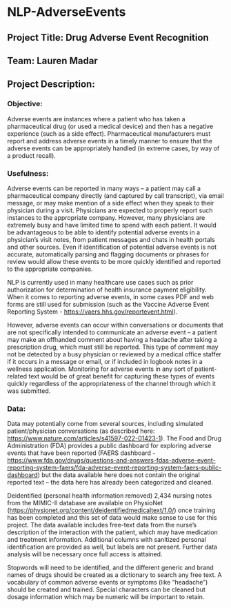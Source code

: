 # NLP-AdverseEvents
## Project Title: Drug Adverse Event Recognition 
## Team: Lauren Madar 
## Project Description: 
### Objective: 
Adverse events are instances where a patient who has taken a pharmaceutical drug (or used a medical device) and then has a negative experience (such as a side effect). Pharmaceutical manufacturers must report and address adverse events in a timely manner to ensure that the adverse events can be appropriately handled (in extreme cases, by way of a product recall).  
### Usefulness: 
Adverse events can be reported in many ways – a patient may call a pharmaceutical company directly (and captured by call transcript), via email message, or may make mention of a side effect when they speak to their physician during a visit. Physicians are expected to properly report such instances to the appropriate company.  However, many physicians are extremely busy and have limited time to spend with each patient. It would be advantageous to be able to identify potential adverse events in a physician’s visit notes, from patient messages and chats in health portals and other sources. Even if identification of potential adverse events is not accurate, automatically parsing and flagging documents or phrases for review would allow these events to be more quickly identified and reported to the appropriate companies. 

NLP is currently used in many healthcare use cases such as prior authorization for determination of health insurance payment eligibility. When it comes to reporting adverse events, in some cases PDF and web forms are still used for submission (such as the Vaccine Adverse Event Reporting System - https://vaers.hhs.gov/reportevent.html). 

However, adverse events can occur within conversations or documents that are not specifically intended to communicate an adverse event – a patient may make an offhanded comment about having a headache after taking a prescription drug, which must still be reported. This type of comment may not be detected by a busy physician or reviewed by a medical office staffer if it occurs in a message or email, or if included in logbook notes in a wellness application.  Monitoring for adverse events in any sort of patient-related text would be of great benefit for capturing these types of events quickly regardless of the appropriateness of the channel through which it was submitted. 

### Data: 
Data may potentially come from several sources, including simulated patient/physician conversations (as described here: https://www.nature.com/articles/s41597-022-01423-1). The Food and Drug Administration (FDA) provides a public dashboard for exploring adverse events that have been reported (FAERS dashboard - https://www.fda.gov/drugs/questions-and-answers-fdas-adverse-event-reporting-system-faers/fda-adverse-event-reporting-system-faers-public-dashboard) but the data available here does not contain the original reported text – the data here has already been categorized and cleaned. 

Deidentified (personal health information removed) 2,434 nursing notes from the MIMIC-II database are available on PhysioNet  (https://physionet.org/content/deidentifiedmedicaltext/1.0/) once training has been completed and this set of data would make sense to use for this project.  The data available includes free-text data from the nurse’s description of the interaction with the patient, which may have medication and treatment information. Additional columns with sanitized personal identification are provided as well, but labels are not present.  Further data analysis will be necessary once full access is attained.

Stopwords will need to be identified, and the different generic and brand names of drugs should be created as a dictionary to search any free text.  A vocabulary of common adverse events or symptoms (like “headache”) should be created and trained.  Special characters can be cleaned but dosage information which may be numeric will be important to retain. 
